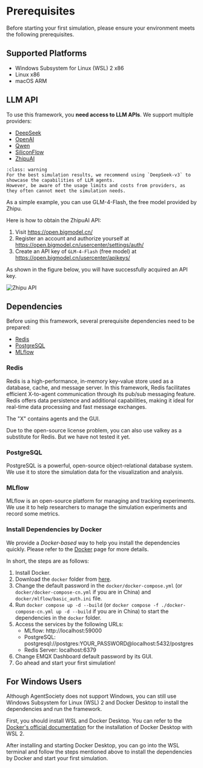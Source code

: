 # Prerequisites

Before starting your first simulation, please ensure your environment meets the following prerequisites.

## Supported Platforms

- Windows Subsystem for Linux (WSL) 2 x86
- Linux x86
- macOS ARM

## LLM API

To use this framework, you **need access to LLM APIs**. We support multiple providers:

- [DeepSeek](https://deepseek.com/)
- [OpenAI](https://openai.com/)
- [Qwen](https://tongyi.aliyun.com/)
- [SiliconFlow](https://siliconflow.cn/)
- [ZhipuAI](https://chatglm.cn/)

```{admonition} Warning
:class: warning
For the best simulation results, we recommend using `DeepSeek-v3` to showcase the capabilities of LLM agents. 
However, be aware of the usage limits and costs from providers, as they often cannot meet the simulation needs.
```

As a simple example, you can use GLM-4-Flash, the free model provided by Zhipu.

Here is how to obtain the ZhipuAI API:
1. Visit https://open.bigmodel.cn/
2. Register an account and authorize yourself at https://open.bigmodel.cn/usercenter/settings/auth/
3. Create an API key of `GLM-4-Flash` (free model) at https://open.bigmodel.cn/usercenter/apikeys/

As shown in the figure below, you will have successfully acquired an API key.

![Zhipu API](../_static/01-llm-api.png)

## Dependencies

Before using this framework, several prerequisite dependencies need to be prepared:
- [Redis](https://redis.io/)
- [PostgreSQL](https://www.postgresql.org/)
- [MLflow](https://mlflow.org/)

### Redis

Redis is a high-performance, in-memory key-value store used as a database, cache, and message server. In this framework, Redis facilitates efficient X-to-agent communication through its pub/sub messaging feature. Redis offers data persistence and additional capabilities, making it ideal for real-time data processing and fast message exchanges.

The "X" contains agents and the GUI.

Due to the open-source license problem, you can also use valkey as a substitute for Redis.
But we have not tested it yet.

### PostgreSQL

PostgreSQL is a powerful, open-source object-relational database system.
We use it to store the simulation data for the visualization and analysis.

### MLflow

MLflow is an open-source platform for managing and tracking experiments.
We use it to help researchers to manage the simulation experiments and record some metrics.

### Install Dependencies by Docker

We provide a *Docker-based* way to help you install the dependencies quickly.
Please refer to the [Docker](https://github.com/tsinghua-fib-lab/agentsociety/blob/main/docker/README.md) page for more details.

In short, the steps are as follows:
1. Install Docker.
2. Download the `docker` folder from [here](https://github.com/tsinghua-fib-lab/agentsociety/blob/main/docker/).
3. Change the default password in the `docker/docker-compose.yml` (or `docker/docker-compose-cn.yml` if you are in China) and `docker/mlflow/basic_auth.ini` file.
4. Run `docker compose up -d --build` (or `docker compose -f ./docker-compose-cn.yml up -d --build` if you are in China) to start the dependencies in the `docker` folder.
5. Access the services by the following URLs:
   - MLflow: http://localhost:59000
   - PostgreSQL: postgresql://postgres:YOUR_PASSWORD@localhost:5432/postgres
   - Redis Server: localhost:6379
6. Change EMQX Dashboard default password by its GUI.
7. Go ahead and start your first simulation!

## For Windows Users

Although AgentSociety does not support Windows, you can still use Windows Subsystem for Linux (WSL) 2 and Docker Desktop to install the dependencies and run the framework.

First, you should install WSL and Docker Desktop.
You can refer to the [Docker's official documentation](https://docs.docker.com/desktop/features/wsl/) for the installation of Docker Desktop with WSL 2.

After installing and starting Docker Desktop, you can go into the WSL terminal and follow the steps mentioned above to install the dependencies by Docker and start your first simulation.
